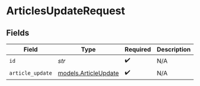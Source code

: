# ArticlesUpdateRequest


## Fields

| Field                                              | Type                                               | Required                                           | Description                                        |
| -------------------------------------------------- | -------------------------------------------------- | -------------------------------------------------- | -------------------------------------------------- |
| `id`                                               | *str*                                              | :heavy_check_mark:                                 | N/A                                                |
| `article_update`                                   | [models.ArticleUpdate](../models/articleupdate.md) | :heavy_check_mark:                                 | N/A                                                |